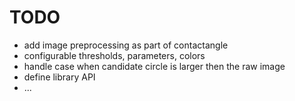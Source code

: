 # TODO
- add image preprocessing as part of contactangle
- configurable thresholds, parameters, colors
- handle case when candidate circle is larger then the raw image
- define library API
- ...